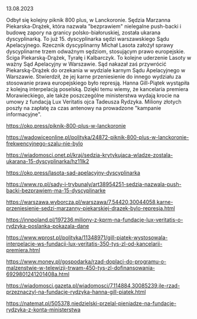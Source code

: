 13.08.2023

Odbył się kolejny piknik 800 plus, w Lanckoronie. Sędzia Marzanna Piekarska-Drążek, która nazwała "bezprawiem" nielegalne push-backi i budowę zapory na granicy polsko-białoruskiej, została ukarana dyscyplinarką. To już 15. dyscyplinarka sędzi warszawskiego Sądu Apelacyjnego. Rzecznik dyscyplinarny Michał Lasota założył sprawy dyscyplinarne trzem odważnym sędziom, stosującym prawo europejskie. Ściga Piekarską-Drążek, Tyrałę i Kalbarczyk. To kolejne uderzenie Lasoty w ważny Sąd Apelacyjny w Warszawie. Sąd nakazał zaś przywrócić Piekarską-Drążek do orzekania w wydziale karnym Sądu Apelacyjnego w Warszawie. Stwierdził, że jej karne przeniesienie do innego wydziału za stosowanie prawa europejskiego było represją. Hanna Gill-Piątek wystąpiła z kolejną interpelacją poselską. Dzięki temu wiemy, że kancelaria premiera Morawieckiego, ale także poszczególne ministerstwa wydają krocie na umowy z fundacją Lux Veritatis ojca Tadeusza Rydzyka. Miliony złotych poszły na zapłatę za czas antenowy na prowadzone "kampanie informacyjne".

https://oko.press/piknik-800-plus-w-lanckoronie

https://wadowiceonline.pl/polityka/24872-piknik-800-plus-w-lanckoronie-frekwencyjnego-szalu-nie-bylo

https://wiadomosci.onet.pl/kraj/sedzia-krytykujaca-wladze-zostala-ukarana-15-dyscyplinarka/hz11lk2

https://oko.press/lasota-sad-apelacyjny-dyscyplinarka

https://www.rp.pl/sady-i-trybunaly/art38954251-sedzia-nazwala-push-backi-bezprawiem-ma-15-dyscyplinarke

https://warszawa.wyborcza.pl/warszawa/7,54420,30044058,karne-przeniesienie-sedzi-marzanny-piekarskiej-drazek-bylo-represja.html

https://innpoland.pl/197236,miliony-z-kprm-na-fundacje-lux-veritatis-o-rydzyka-poslanka-pokazala-dane

https://www.wprost.pl/polityka/11348971/gill-piatek-wystosowala-interpelacje-ws-fundacji-lux-veritatis-350-tys-zl-od-kancelarii-premiera.html

https://www.money.pl/gospodarka/rzad-doplaci-do-programu-o-malzenstwie-w-telewizji-trwam-450-tys-zl-dofinansowania-6929801241201408a.html

https://wiadomosci.gazeta.pl/wiadomosci/7,114884,30085239,ile-rzad-przeznaczyl-na-fundacje-rydzyka-hanna-gill-piatek.html

https://natemat.pl/505378,niedzielski-przelal-pieniadze-na-fundacje-rydzyka-z-konta-ministerstwa